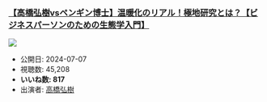 ### [【高橋弘樹vsペンギン博士】温暖化のリアル！極地研究とは？【ビジネスパーソンのための生態学入門】](https://www.youtube.com/watch?v=7I0wQSuJN8s)
[![](https://img.youtube.com/vi/7I0wQSuJN8s/sddefault.jpg)](https://www.youtube.com/watch?v=7I0wQSuJN8s)
-   公開日: 2024-07-07
-   視聴数: 45,208
-   **いいね数: 817**
-   出演者: [高橋弘樹](/rehacq_fan/people/高橋弘樹 "wikilink")
